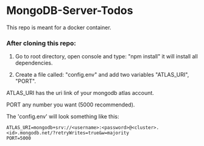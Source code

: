 # MongoDB-Server-Todos

This repo is meant for a docker container.

### After cloning this repo:

1. Go to root directory, open console and type: "npm install" it will install all dependencies.

2. Create a file called: "config.env" and add two variables "ATLAS_URI", "PORT". 

ATLAS_URI has the uri link of your mongodb atlas account.

PORT any number you want (5000 recommended).

The 'config.env' will look something like this:

```
ATLAS_URI=mongodb+srv://<username>:<password>@<cluster>.<id>.mongodb.net/?retryWrites=true&w=majority
PORT=5000
```
